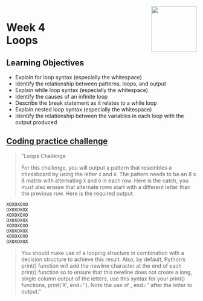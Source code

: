 <a href="../">
  <img src="/img/Python_Basics_Selection_and_Iteration_logo.avif" width="120" align="right">
</a>

# Week 4 <br> Loops

## Learning Objectives
- Explain for loop syntax (especially the whitespace)
- Identify the relationship between patterns, loops, and output
- Explain while loop syntax (especially the whitespace)
- Identify the causes of an infinite loop
- Describe the break statement as it relates to a while loop
- Explain nested loop syntax (especially the whitespace)
- Identify the relationship between the variables in each loop with the output produced

## [Coding practice challenge](./lab_challenge.py)

>"Loops Challenge
>
>For this challenge, you will output a pattern that resembles a chessboard by using the letter `X` and `O`. The pattern needs to be an 8 x 8 matrix with alternating `X` and `O` in each row. Here is the catch, you must also ensure that alternate rows start with a different letter than the previous row.
Here is the required output.

```
XOXOXOXO
OXOXOXOX
XOXOXOXO
OXOXOXOX
XOXOXOXO
OXOXOXOX
XOXOXOXO
OXOXOXOX
```
>You should make use of a looping structure in combination with a decision structure to achieve this result. Also, by default, Python’s print() function will add the newline character at the end of each print() function so to ensure that this newline does not create a long, single column output of the letters, use this syntax for your print() functions, print(‘X’, end=’’). Note the use of , end=’’ after the letter to output."
